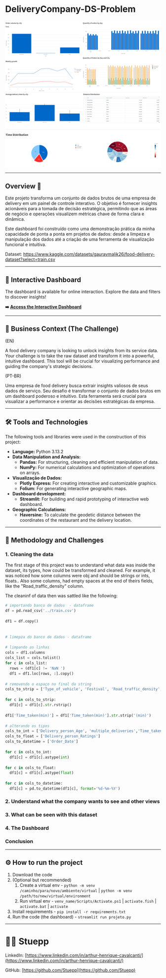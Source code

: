 # DeliveryCompany-DS-Problem

![Screenchsot of the dashboard showing graphs through a company by a management pov](figs/Screenshot_18.png)
![Screenchsot of the dashboard showing grapsh through a restaurant view](figs/Screenshot_1.png)

---

##  Overview 📝

Este projeto transforma um conjunto de dados brutos de uma empresa de delivery em um painel de controle interativo.
O objetivo é fornecer insights acionáveis para a tomada de decisão estratégica, permitindo que as áreas de negócio e operações visualizem métricas chave de forma clara e dinâmica.

Este dashboard foi construído como uma demonstração prática da minha capacidade de ponta a ponta em projetos de dados: desde a limpeza e manipulação dos dados até a criação de uma ferramenta de visualização funcional e intuitiva.

Dataset: https://www.kaggle.com/datasets/gauravmalik26/food-delivery-dataset?select=train.csv

---

## 🚀 Interactive Dashboard

The dashboard is available for online interaction.
Explore the data and filters to discover insights!

**➡️ [Access the Interactive Dashboard]([https://seu-link-para-o-streamlit-cloud.streamlit.app/](https://deliverycompany-ds-problem-mwf7wfylhyyjrd8ytuvwdu.streamlit.app/))**


---

## 🎯 Business Context (The Challenge)
(EN)

A food delivery company is looking to unlock insights from its service data. Your challenge is to take the raw dataset and transform it into a powerful, intuitive dashboard. This tool will be crucial for visualizing performance and guiding the company's strategic decisions.

(PT-BR)

Uma empresa de food delivery busca extrair insights valiosos de seus dados de serviço. Seu desafio é transformar o conjunto de dados brutos em um dashboard poderoso e intuitivo. Esta ferramenta será crucial para visualizar a performance e orientar as decisões estratégicas da empresa.

---

## 🛠️ Tools and Technologies

The following tools and libraries were used in the construction of this project:

* **Language:** Python 3.13.2
* **Data Manipulation and Analysis:**
    * **Pandas:** For structuring, cleaning and efficient manipulation of data.
    * **NumPy:** For numerical calculations and optimization of operations on arrays.
* **Visualização de Dados:**
    * **Plotly Express:** For creating interactive and customizable graphics.
    * **Folium:** For generating interactive geographic maps.
* **Dashboard development:**
    * **Streamlit:** For building and rapid prototyping of interactive web dashboard.
* **Geographic Calculations:**
    * **Haversine:** To calculate the geodetic distance between the coordinates of the restaurant and the delivery location.

---

## 🔬 Methodology and Challenges

### 1. Cleaning the data

  The first stage of this project was to understand what data was inside the dataset, its types, how could be transformed and cleaned.
  For example, it was noticed how some columns were obj and should be strings or ints, floats..
  Also some columns, had empty spaces at the end of theirs fields, like the "Road_traffic_density" column.

  The cleaninf of data then was sattled like the following:

  ```python
  # importando banco de dados  - dataframe
df = pd.read_csv('../train.csv')

df1 = df.copy()


# limepza do banco de dados - dataframe

# limpando as linhas
cols = df1.columns
cols_list = cols.tolist()
for c in cols_list:
    rows = (df1[c] != 'NaN ')
    df1 = df1.loc[rows, :].copy()

# removendo o espaço no final da string
cols_to_strip = ['Type_of_vehicle', 'Festival', 'Road_traffic_density', 'Type_of_order','Time_taken(min)']

for c in cols_to_strip:
    df1[c] = df1[c].str.rstrip()

df1['Time_taken(min)'] = df1['Time_taken(min)'].str.strip('(min)')

# alterando os tipos
cols_to_int = ['Delivery_person_Age', 'multiple_deliveries','Time_taken(min)']
cols_to_float = ['Delivery_person_Ratings']
cols_to_datetime = ['Order_Date']

for c in cols_to_int:
    df1[c] = df1[c].astype(int)

for c in cols_to_float:
    df1[c] = df1[c].astype(float)

for c in cols_to_datetime:
    df1[c] = pd.to_datetime(df1[c], format='%d-%m-%Y')
  ```

### 2. Understand what the company wants to see and other views

### 3. What can be seen with this dataset

### 4. The Dashboard

### Conclusion

---
## ⚙️ How to run the project
1. Download the code
2. (Optional but recommended)
    1. Create a virtual env - `python -m venv /caminho/para/novo/ambiente/virtual` | `python -m venv /path/to/new/virtual/environment`
    2. Run virtual env - `venv_name/Scripts/Activate.ps1` | `activate.fish` | `activate.bat` | `activate`
3. Install requirements - `pip install -r requirements.txt`
4. Run the code (the dashboard) - `streamlit run projeto.py`
---
# 👨‍💻 Stuepp

LinkedIn: [https://www.linkedin.com/in/arthur-henrique-cavalcanti/](https://www.linkedin.com/in/arthur-henrique-cavalcanti/)

GitHub: [https://github.com/Stuepp](https://github.com/Stuepp)
